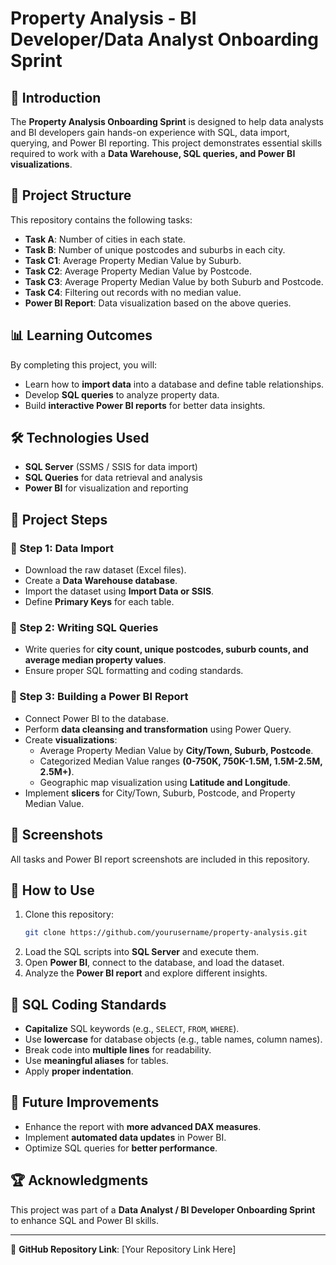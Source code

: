 # Property Analysis - BI Developer/Data Analyst Onboarding Sprint

## 📌 Introduction
The **Property Analysis Onboarding Sprint** is designed to help data analysts and BI developers gain hands-on experience with SQL, data import, querying, and Power BI reporting. This project demonstrates essential skills required to work with a **Data Warehouse, SQL queries, and Power BI visualizations**.

## 📂 Project Structure
This repository contains the following tasks:

- **Task A**: Number of cities in each state.
- **Task B**: Number of unique postcodes and suburbs in each city.
- **Task C1**: Average Property Median Value by Suburb.
- **Task C2**: Average Property Median Value by Postcode.
- **Task C3**: Average Property Median Value by both Suburb and Postcode.
- **Task C4**: Filtering out records with no median value.
- **Power BI Report**: Data visualization based on the above queries.

## 📊 Learning Outcomes
By completing this project, you will:
- Learn how to **import data** into a database and define table relationships.
- Develop **SQL queries** to analyze property data.
- Build **interactive Power BI reports** for better data insights.

## 🛠️ Technologies Used
- **SQL Server** (SSMS / SSIS for data import)
- **SQL Queries** for data retrieval and analysis
- **Power BI** for visualization and reporting

## 📑 Project Steps
### 🔹 Step 1: Data Import
- Download the raw dataset (Excel files).
- Create a **Data Warehouse database**.
- Import the dataset using **Import Data or SSIS**.
- Define **Primary Keys** for each table.

### 🔹 Step 2: Writing SQL Queries
- Write queries for **city count, unique postcodes, suburb counts, and average median property values**.
- Ensure proper SQL formatting and coding standards.

### 🔹 Step 3: Building a Power BI Report
- Connect Power BI to the database.
- Perform **data cleansing and transformation** using Power Query.
- Create **visualizations**:
  - Average Property Median Value by **City/Town, Suburb, Postcode**.
  - Categorized Median Value ranges **(0-750K, 750K-1.5M, 1.5M-2.5M, 2.5M+)**.
  - Geographic map visualization using **Latitude and Longitude**.
- Implement **slicers** for City/Town, Suburb, Postcode, and Property Median Value.

## 📸 Screenshots
All tasks and Power BI report screenshots are included in this repository.

## 🚀 How to Use
1. Clone this repository:
   ```bash
   git clone https://github.com/yourusername/property-analysis.git
   ```
2. Load the SQL scripts into **SQL Server** and execute them.
3. Open **Power BI**, connect to the database, and load the dataset.
4. Analyze the **Power BI report** and explore different insights.

## 📝 SQL Coding Standards
- **Capitalize** SQL keywords (e.g., `SELECT`, `FROM`, `WHERE`).
- Use **lowercase** for database objects (e.g., table names, column names).
- Break code into **multiple lines** for readability.
- Use **meaningful aliases** for tables.
- Apply **proper indentation**.

## 🎯 Future Improvements
- Enhance the report with **more advanced DAX measures**.
- Implement **automated data updates** in Power BI.
- Optimize SQL queries for **better performance**.

## 🏆 Acknowledgments
This project was part of a **Data Analyst / BI Developer Onboarding Sprint** to enhance SQL and Power BI skills.

---

🔗 **GitHub Repository Link**: [Your Repository Link Here]

